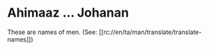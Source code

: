 # Ahimaaz ... Johanan

These are names of men. (See: [[rc://en/ta/man/translate/translate-names]])

